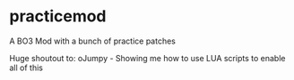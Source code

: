 # practicemod
A BO3 Mod with a bunch of practice patches

Huge shoutout to:
oJumpy - Showing me how to use LUA scripts to enable all of this
